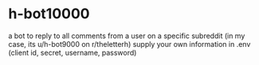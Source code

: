 # h-bot10000
a bot to reply to all comments from a user on a specific subreddit
(in my case, its u/h-bot9000 on r/theletterh)
supply your own information in .env (client id, secret, username, password)